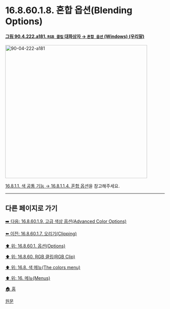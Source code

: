 # 16.8.60.1.8. 혼합 옵션(Blending Options)

<a id="90-04-222-a181"></a>

#### [그림 90.4.222.a181. `RGB 클립` 대화상자 → `혼합 옵션` (Windows) (우리말)](./90-04-0222-rgb_clip.md#90-04-222-a181)
<img width="448" height="422" alt="90-04-222-a181" src="https://github.com/user-attachments/assets/e27935d4-e7bb-4d17-bb4c-ad2799cf60fe" />

[16.8.1.1. 색 공통 기능 → 16.8.1.1.4. 혼합 옵션](./16-08-01-01-04-blending_options.md)을 참고해주세요.

***

## 다른 페이지로 가기

[➡️ 다음: 16.8.60.1.9. 고급 색상 옵션(Advanced Color Options)](./16-08-60-01-09-advanced_color_options.md)

[⬅️ 이전: 16.8.60.1.7. 오리기(Clipping)](./16-08-60-01-07-clipping.md)

[⬆️ 위: 16.8.60.1. 옵션(Options)](./16-08-60-01-00-options.md)

[⬆️ 위: 16.8.60. RGB 클립(RGB Clip)](./16-08-60-00-rgb-clip.md)

[⬆️ 위: 16.8. 색 메뉴(The colors menu)](./16-08-00-the-colors-menu.md)

[⬆️ 위: 16. 메뉴(Menus)](./16-00-menus.md)

[🏠 홈](./00-home.md)

[원문](https://docs.gimp.org/2.10/ko/gimp-filter-rgb-clip.html#idm34576)